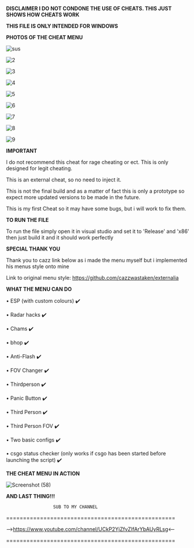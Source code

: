 **DISCLAIMER I DO NOT CONDONE THE USE OF CHEATS. THIS JUST SHOWS HOW CHEATS WORK**

**THIS FILE IS ONLY INTENDED FOR WINDOWS**


**PHOTOS OF THE CHEAT MENU**

![sus](https://user-images.githubusercontent.com/117538886/215001239-a902e8ff-d8a8-4410-aa6a-5219f18eb3ef.jpg)

![2](https://user-images.githubusercontent.com/117538886/215001246-97c072fa-ee58-4e42-94dd-2b4ae3cb802d.jpg)

![3](https://user-images.githubusercontent.com/117538886/215001250-766cae68-339e-417a-adfb-13dcc110195c.jpg)

![4](https://user-images.githubusercontent.com/117538886/215001261-29980134-9694-4baa-83c3-98d4697a94dd.jpg)

![5](https://user-images.githubusercontent.com/117538886/215001268-d4e4fb63-180f-4d9f-9535-45c1b26cfb84.jpg)

![6](https://user-images.githubusercontent.com/117538886/215001281-bb910b69-e5bb-430c-aaae-2562382967d9.jpg)

![7](https://user-images.githubusercontent.com/117538886/215001286-c1220ba0-f265-4268-bebc-2f9adef64b77.jpg)

![8](https://user-images.githubusercontent.com/117538886/215001292-cd8a6b2d-9308-4032-bd78-2b7478ddd038.jpg)

![9](https://user-images.githubusercontent.com/117538886/215001300-9f7e2bbd-6677-42ed-962e-2775e877bb4d.jpg)


**IMPORTANT**

I do not recommend this cheat for rage cheating or ect. This is only designed for legit cheating.

This is an external cheat, so no need to inject it.

This is not the final build and as a matter of fact this is only a prototype so expect more updated versions to be made in the future.

This is my first Cheat so it may have some bugs, but i will work to fix them.

**TO RUN THE FILE**

To run the file simply open it in visual studio and set it to 'Release' and 'x86' then just build it and it should work perfectly

**SPECIAL THANK YOU**

Thank you to cazz link below as i made the menu myself but i implemented his menus style onto mine

Link to original menu style: https://github.com/cazzwastaken/externalia

**WHAT THE MENU CAN DO**

• ESP (with custom colours) ✔️

• Radar hacks ✔️

• Chams ✔️

• bhop ✔️

• Anti-Flash ✔️

• FOV Changer ✔️

• Thirdperson ✔️

• Panic Button ✔️

• Third Person ✔️

• Third Person FOV ✔️

• Two basic configs ✔️

• csgo status checker (only works if csgo has been started before launching the script) ✔️

**THE CHEAT MENU IN ACTION**

![Screenshot (58)](https://user-images.githubusercontent.com/117538886/213336510-41881677-32e2-4816-a336-14f2a4f744e0.png)


**AND LAST THING!!!**

                      SUB TO MY CHANNEL
==================================================

-->https://www.youtube.com/channel/UCkP2YjZfvZIfArYbAUyRLsg<--

==================================================
